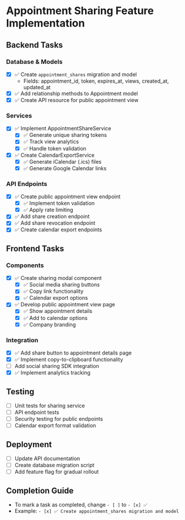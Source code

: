 # Appointment Sharing Feature Implementation

## Backend Tasks

### Database & Models

- [x] ✅ Create `appointment_shares` migration and model
  - Fields: appointment_id, token, expires_at, views, created_at, updated_at
- [x] ✅ Add relationship methods to Appointment model
- [x] ✅ Create API resource for public appointment view

### Services

- [x] ✅ Implement AppointmentShareService
  - [x] ✅ Generate unique sharing tokens
  - [x] ✅ Track view analytics
  - [x] ✅ Handle token validation
- [x] ✅ Create CalendarExportService
  - [x] ✅ Generate iCalendar (.ics) files
  - [x] ✅ Generate Google Calendar links

### API Endpoints

- [x] ✅ Create public appointment view endpoint
  - [x] ✅ Implement token validation
  - [x] ✅ Apply rate limiting
- [x] ✅ Add share creation endpoint
- [x] ✅ Add share revocation endpoint
- [x] ✅ Create calendar export endpoints

## Frontend Tasks

### Components

- [x] ✅ Create sharing modal component
  - [x] ✅ Social media sharing buttons
  - [x] ✅ Copy link functionality
  - [x] ✅ Calendar export options
- [x] ✅ Develop public appointment view page
  - [x] ✅ Show appointment details
  - [x] ✅ Add to calendar options
  - [x] ✅ Company branding

### Integration

- [x] ✅ Add share button to appointment details page
- [x] ✅ Implement copy-to-clipboard functionality
- [ ] Add social sharing SDK integration
- [x] ✅ Implement analytics tracking

## Testing

- [ ] Unit tests for sharing service
- [ ] API endpoint tests
- [ ] Security testing for public endpoints
- [ ] Calendar export format validation

## Deployment

- [ ] Update API documentation
- [ ] Create database migration script
- [ ] Add feature flag for gradual rollout

## Completion Guide

- To mark a task as completed, change `- [ ]` to `- [x] ✅`
- Example: `- [x] ✅ Create appointment_shares migration and model`
